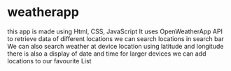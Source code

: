 # weatherapp
this app is made using Html, CSS, JavaScript
It uses OpenWeatherApp API to retrieve data of different locations
we can search locations in search bar
We can also search weather at device location using latitude and longitude
there is also a display of date and time for larger devices
we can add locations to our favourite List
